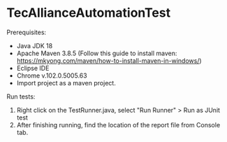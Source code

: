 # TecAllianceAutomationTest
 
Prerequisites:

- Java JDK 18
- Apache Maven 3.8.5 (Follow this guide to install maven: https://mkyong.com/maven/how-to-install-maven-in-windows/)
- Eclipse IDE
- Chrome v.102.0.5005.63
- Import project as a maven project.

Run tests:
1. Right click on the TestRunner.java, select "Run Runner" > Run as JUnit test
2. After finishing running, find the location of the report file from Console tab.
